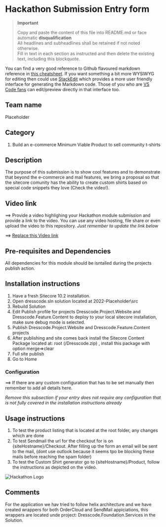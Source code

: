 # Hackathon Submission Entry form

> __Important__  
> 
> Copy and paste the content of this file into README.md or face automatic __disqualification__  
> All headlines and subheadlines shall be retained if not noted otherwise.  
> Fill in text in each section as instructed and then delete the existing text, including this blockquote.

You can find a very good reference to Github flavoured markdown reference in [this cheatsheet](https://github.com/adam-p/markdown-here/wiki/Markdown-Cheatsheet). If you want something a bit more WYSIWYG for editing then could use [StackEdit](https://stackedit.io/app) which provides a more user friendly interface for generating the Markdown code. Those of you who are [VS Code fans](https://code.visualstudio.com/docs/languages/markdown#_markdown-preview) can edit/preview directly in that interface too.

## Team name
Placeholder

## Category
1.	Build an e-commerce Minimum Viable Product to sell community t-shirts 

## Description
The purpose of this submission is to show cool features and to demonstrate that beyond the e-commerce and mail features, we bring a proposal so that the sitecore comunity has the ability to create custom shirts based on special code snippets they love (Check the video!).


## Video link
⟹ Provide a video highlighing your Hackathon module submission and provide a link to the video. You can use any video hosting, file share or even upload the video to this repository. _Just remember to update the link below_

⟹ [Replace this Video link](#video-link)



## Pre-requisites and Dependencies

All dependencies for this module should be isntalled during the projects publish action.

## Installation instructions

1. Have a fresh Sitecore 10.2 installation.
2. Open dresscode.sln solution located at 2022-Placeholder\src
3. Rebuild Solution
4. Edit Publish profile for projects Dresscode.Project.Website and Dresscode.Feature.Content to deploy to your local sitecore installation, make sure debug mode is selected.
5. Publish Dresscode.Project.Website and Dresscode.Feature.Content projects
6. After publishing and site comes back install the Sitecore Content Package located at: root (/Dresscode.zip) , install this package with option merge=>clear
7. Full site publish
8. Go to Home 

### Configuration
⟹ If there are any custom configuration that has to be set manually then remember to add all details here.

_Remove this subsection if your entry does not require any configuration that is not fully covered in the installation instructions already_

## Usage instructions
1. To test the product listing that is located at the root folder, any changes which are done 
2. To test Sendmail the url for the checkout for is on {siteHostname}/Checkout. After filling up the form an email will be sent to the mail, (dont use outlook because it seems tpo be blocking these mails before reaching the spam folder)
3. To test the Custom Shirt generator go to {siteHostname}/Product, follow the instructions as depicted on the video.



![Hackathon Logo](docs/images/hackathon.png?raw=true "Hackathon Logo")


## Comments
For the application we hav tried to follow helix architecture and we have created wrappers for both OrderCloud and SendMail applciations, this wrappers are located unde project: Dresscode.Foundation.Services in the Solution.
